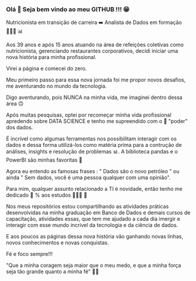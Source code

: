 ### Olá 👋 Seja bem vindo ao meu GITHUB !!! 😁

Nutricionista em transição de carreira ➡️ Analista de Dados em formação 👩🏻‍🎓 📊

Aos 39 anos e após 15 anos atuando na área de refeições coletivas como nutricionista, gerenciando restaurantes corporativos, decidi iniciar uma nova história para minha profissional.

Virei a página e comecei do zero.

Meu primeiro passo para essa nova jornada foi me propor novos desafios, me aventurando no mundo da tecnologia.

Digo aventurando, pois NUNCA na minha vida, me imaginei dentro dessa área 🙃

Após muitas pesquisas, optei por recomeçar minha vida profissional apredendo sobre DATA SCIENCE e tenho me supreendido com o 💪 "poder" dos dados.

É incrível como algumas ferramentas nos possibilitam interagir com os dados e dessa forma utilizá-los como matéria prima para a contrução de análises, insights e resolução de problemas 📊. A biblioteca pandas  e o PowerBI são minhas favoritas 🥰

Agora eu entendo as famosas frases : " Dados são o novo petróleo "  ou ainda " Sem dados, você é uma pessoa qualquer com uma opinião".
 
Para mim, qualquer assunto relacionado a TI é novidade, então tenho me dedicado 💯 % aos estudos 👩🏻‍💻 📖

Nos meus repositórios estou compartilhando as atividades práticas desenvolvidas na minha graduação em Banco de Dados e demais cursos de capacitação, atividades essas, que tem me ajudado a cada dia imergir e interagir com esse mundo incrível da tecnologia e da ciência de dados.

E aos poucos as páginas dessa nova história vão ganhando novas linhas, novos conhecimentos e novas conquistas.

Fé e foco sempre!!!

"Que a minha coragem seja maior que o meu medo, e que a minha força seja tão grande quanto a minha fé" 🙌🏻
